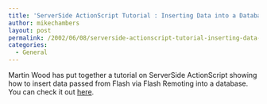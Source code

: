 ```yaml
---
title: 'ServerSide ActionScript Tutorial : Inserting Data into a Database'
author: mikechambers
layout: post
permalink: /2002/06/08/serverside-actionscript-tutorial-inserting-data-into-a-database/
categories:
  - General
---
```



Martin Wood has put together a tutorial on ServerSide ActionScript showing how to insert data passed from Flash via Flash Remoting&nbsp;into a database.  
You can check it out [here][1].

 [1]: http://www.mxcoding.com/asr/tutorial.html